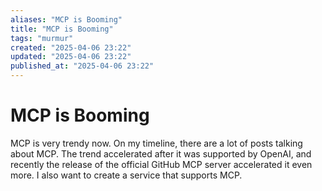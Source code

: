 ```yaml
---
aliases: "MCP is Booming"
title: "MCP is Booming"
tags: "murmur"
created: "2025-04-06 23:22"
updated: "2025-04-06 23:22"
published_at: "2025-04-06 23:22"
---
```


# MCP is Booming

MCP is very trendy now. On my timeline, there are a lot of posts talking about MCP. The trend accelerated after it was supported by OpenAI, and recently the release of the official GitHub MCP server accelerated it even more. I also want to create a service that supports MCP.